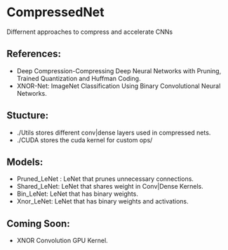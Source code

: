 # CompressedNet
Differnent approaches to compress and accelerate CNNs

## References:
- Deep Compression-Compressing Deep Neural Networks with Pruning, Trained Quantization and Huffman Coding.
- XNOR-Net: ImageNet Classification Using Binary Convolutional Neural Networks.

## Stucture:
- ./Utils stores different conv|dense layers used in compressed nets.
- ./CUDA stores the cuda kernel for custom ops/

## Models:
- Pruned_LeNet : LeNet that prunes unnecessary connections.
- Shared_LeNet: LeNet that shares weight in Conv|Dense Kernels.
- Bin_LeNet: LeNet that has binary weights.
- Xnor_LeNet: LeNet that has binary weights and activations.

## Coming Soon:
- XNOR Convolution GPU Kernel.
